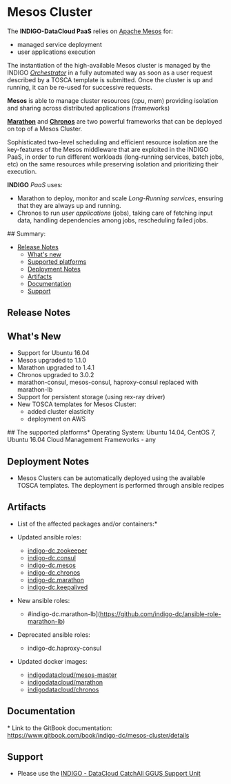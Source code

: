 # Mesos Cluster

The **INDIGO-DataCloud PaaS** relies on [Apache Mesos](http://mesos.apache.org/) for:
- managed service deployment 
- user applications execution

The instantiation of the high-available Mesos cluster is managed by 
the INDIGO *[Orchestrator](https://www.gitbook.com/book/indigo-dc/orchestrator/details)* in a fully automated 
way as soon as a user request described by a TOSCA template is submitted. Once the cluster is up and running, it can 
be re-used for successive requests.

**Mesos** is able to manage cluster resources (cpu, mem) providing isolation and sharing across distributed applications (frameworks)

**[Marathon](https://mesosphere.github.io/marathon/)** and **[Chronos](https://mesos.github.io/chronos/)** are two powerful 
frameworks that can be deployed on top of a Mesos Cluster.

Sophisticated two-level scheduling and efficient resource isolation are the key-features of the Mesos middleware that are 
exploited in the INDIGO PaaS, in order to run different workloads (long-running services, batch jobs, etc) on the same 
resources while preserving isolation and prioritizing their execution.

**INDIGO** *PaaS* uses:
- Marathon to deploy, monitor and scale *Long-Running services*, ensuring that they are always up and running.
- Chronos to run *user applications* (jobs), taking care of fetching input data, handling dependencies among jobs, rescheduling 
failed jobs.



## Summary:

* [Release Notes](#id1)
  * [What's new](#id2)
  * [Supported platforms](#id3)
  * [Deployment Notes](id4)
  * [Artifacts](id5)
  * [Documentation](id6)
  * [Support](#id8)


<a id="id1"></a>
## Release Notes

<a id="id2"></a>
## What's New
* Support for Ubuntu 16.04
* Mesos upgraded to 1.1.0
* Marathon upgraded to 1.4.1
* Chronos upgraded to 3.0.2
* marathon-consul, mesos-consul, haproxy-consul replaced with marathon-lb
* Support for persistent storage (using rex-ray driver)
* New TOSCA templates for Mesos Cluster:
  * added cluster elasticity
  * deployment on AWS 

<a id="id3"></a>
## The supported platforms*
Operating System: Ubuntu 14.04, CentOS 7, Ubuntu 16.04
Cloud Management Frameworks - any

<a id="id4"></a>
## Deployment Notes 
* Mesos Clusters can be automatically deployed using the available TOSCA templates. The deployment is performed through ansible recipes

<a id="id5"></a>
## Artifacts
* List of the affected packages and/or containers:*

* Updated ansible roles:
  * [indigo-dc.zookeeper](https://github.com/indigo-dc/ansible-role-zookeeper)
  * [indigo-dc.consul](https://github.com/indigo-dc/ansible-role-consul)
  * [indigo-dc.mesos](https://github.com/indigo-dc/ansible-role-mesos)
  * [indigo-dc.chronos](https://github.com/indigo-dc/ansible-role-chronos)
  * [indigo-dc.marathon](https://github.com/indigo-dc/ansible-role-marathon)
  * [indigo-dc.keepalived](https://github.com/indigo-dc/ansible-role-keepalived)

* New ansible roles:
  * #indigo-dc.marathon-lb](https://github.com/indigo-dc/ansible-role-marathon-lb)

* Deprecated ansible roles:
  * indigo-dc.haproxy-consul

* Updated docker images:
  * [indigodatacloud/mesos-master](https://hub.docker.com/r/indigodatacloud/mesos-master/tags/)
  * [indigodatacloud/marathon](https://hub.docker.com/r/indigodatacloud/marathon/tags/)
  * [indigodatacloud/chronos](https://hub.docker.com/r/indigodatacloud/chronos/tags/)


<a id="id6"></a>
## Documentation
* Link to the GitBook documentation: https://www.gitbook.com/book/indigo-dc/mesos-cluster/details


<a id="id8"></a>
## Support

* Please use the [INDIGO - DataCloud CatchAll GGUS Support Unit](
https://wiki.egi.eu/wiki/GGUS:INDIGO_DataCloud_Catch-all_FAQ)
